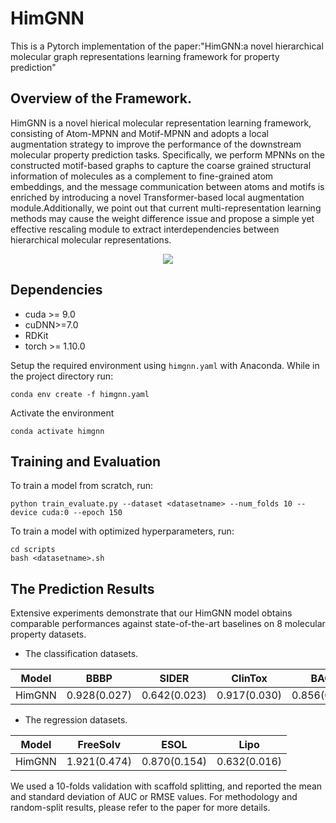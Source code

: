 # HimGNN
This is a Pytorch implementation of the paper:"HimGNN:a novel hierarchical molecular graph representations learning framework for property prediction"
## Overview of the Framework.
HimGNN is a novel hierical molecular representation learning framework, consisting of Atom-MPNN and Motif-MPNN and adopts a local augmentation strategy to improve the performance of the downstream molecular property prediction tasks. Specifically, we perform MPNNs on the constructed motif-based graphs to capture the coarse grained structural information of molecules as a complement to fine-grained atom embeddings, and the message communication between atoms and motifs is enriched by introducing a novel Transformer-based local augmentation module.Additionally, we point out that current multi-representation learning methods may cause the weight difference issue and propose a simple yet effective rescaling module to extract interdependencies between hierarchical molecular representations.

<p align="center">
<img  src="figures/HGNN.png"> 
</p>

## Dependencies
+ cuda >= 9.0
+ cuDNN>=7.0
+ RDKit
+ torch >= 1.10.0

Setup the required environment using `himgnn.yaml` with Anaconda. While in the project directory run:

    conda env create -f himgnn.yaml

Activate the environment

    conda activate himgnn
## Training and Evaluation
To train a model from scratch, run:

`python train_evaluate.py --dataset <datasetname> --num_folds 10 --device cuda:0 --epoch 150`

To train a model with optimized hyperparameters, run:
```linux
cd scripts
bash <datasetname>.sh
```

## The Prediction Results
Extensive experiments demonstrate that our HimGNN model obtains comparable performances against state-of-the-art baselines on 8 molecular property datasets.
- The classification datasets.

Model      | BBBP | SIDER | ClinTox | BACE | Tox21 
----       | ---|----       |----       |----        |----            
HimGNN|  0.928(0.027) | 0.642(0.023) | 0.917(0.030) | 0.856(0.034) | 0.807(0.017) 

- The regression datasets.

Model | FreeSolv | ESOL | Lipo 
----- | ---- | ---- | ---- 
HimGNN  | 1.921(0.474) | 0.870(0.154) |  0.632(0.016) 

We used a 10-folds validation with scaffold splitting, and reported the mean and standard deviation of AUC or RMSE values. For methodology and random-split results, please refer to the paper for more details.
